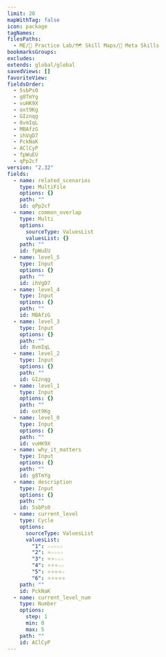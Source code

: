 ```yaml
---
limit: 20
mapWithTag: false
icon: package
tagNames: 
filesPaths:
  - ME/🧪 Practice Lab/🗺️ Skill Maps/🧬 Meta Skills
bookmarksGroups: 
excludes: 
extends: global/global
savedViews: []
favoriteView: 
fieldsOrder:
  - 5sbPs0
  - g8TmYg
  - vuHK9X
  - oxt9Kg
  - GIznqg
  - 8vmIqL
  - MBAfzG
  - ihVgD7
  - PckNaK
  - AClCyP
  - fpWuEU
  - qPp2cf
version: "2.32"
fields:
  - name: related_scenarios
    type: MultiFile
    options: {}
    path: ""
    id: qPp2cf
  - name: common_overlap
    type: Multi
    options:
      sourceType: ValuesList
      valuesList: {}
    path: ""
    id: fpWuEU
  - name: level_5
    type: Input
    options: {}
    path: ""
    id: ihVgD7
  - name: level_4
    type: Input
    options: {}
    path: ""
    id: MBAfzG
  - name: level_3
    type: Input
    options: {}
    path: ""
    id: 8vmIqL
  - name: level_2
    type: Input
    options: {}
    path: ""
    id: GIznqg
  - name: level_1
    type: Input
    options: {}
    path: ""
    id: oxt9Kg
  - name: level_0
    type: Input
    options: {}
    path: ""
    id: vuHK9X
  - name: why_it_matters
    type: Input
    options: {}
    path: ""
    id: g8TmYg
  - name: description
    type: Input
    options: {}
    path: ""
    id: 5sbPs0
  - name: current_level
    type: Cycle
    options:
      sourceType: ValuesList
      valuesList:
        "1": ☆☆☆☆☆
        "2": ⭐☆☆☆☆
        "3": ⭐⭐☆☆☆
        "4": ⭐⭐⭐☆☆
        "5": ⭐⭐⭐⭐☆
        "6": ⭐⭐⭐⭐⭐
    path: ""
    id: PckNaK
  - name: current_level_num
    type: Number
    options:
      step: 1
      min: 0
      max: 5
    path: ""
    id: AClCyP
---
```

